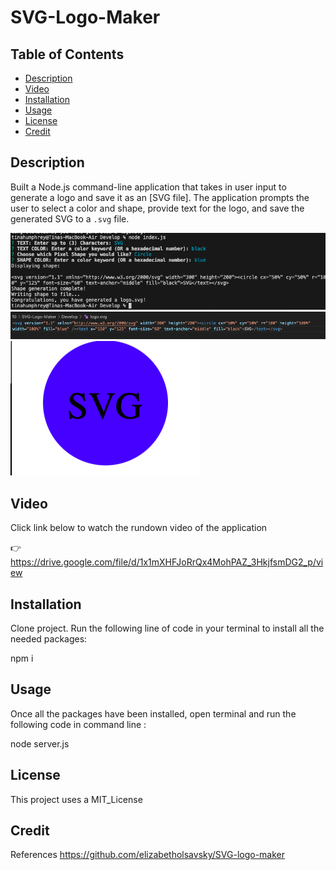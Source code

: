# SVG-Logo-Maker

## Table of Contents
  * [Description](#Description)
  * [Video](#Video)
  * [Installation](#Installation)
  * [Usage](#Usage)
  * [License](#License)
  * [Credit](#Credit)

## Description
Built a Node.js command-line application that takes in user input to generate a logo and save it as an [SVG file]. The application prompts the user to select a color and shape, provide text for the logo, and save the generated SVG to a `.svg` file.

<img src="./Develop/examples/TerminalScreenShot.png"  alt ="Screen shot of prompts in Terminal"/>

<img src="./Develop/examples/LogoSVGFileScreenShot.png" alt ="Screen shot of generated logo.svg file"/>

<img src="./Develop/examples/SVGLogoGeneratedScreenShot.png" alt ="Screen shot of generated svg logo on live server"/>

## Video
Click link below to watch the rundown video of the application

👉 https://drive.google.com/file/d/1x1mXHFJoRrQx4MohPAZ_3HkjfsmDG2_p/view

## Installation
Clone project. Run the following line of code in your terminal to install all the needed packages:

npm i

## Usage
Once all the packages have been installed, open terminal and run the following code in command line :

node server.js

## License
This project uses a MIT_License 

## Credit

References https://github.com/elizabetholsavsky/SVG-logo-maker